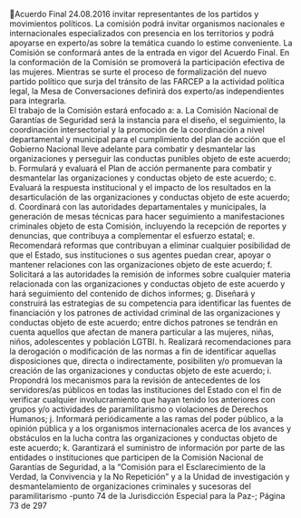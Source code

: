 Acuerdo Final 
24.08.2016 
invitar  representantes  de  los  partidos  y  movimientos  políticos.  La  comisión  podrá  invitar  organismos 
nacionales  e  internacionales  especializados  con  presencia  en  los  territorios  y  podrá  apoyarse  en 
experto/as  sobre  la  temática  cuando  lo  estime  conveniente.  La  Comisión  se  conformará  antes  de  la 
entrada  en  vigor  del  Acuerdo  Final.  En  la  conformación  de  la  Comisión  se  promoverá  la  participación 
efectiva de las mujeres. 
Mientras se surte el proceso de formalización del nuevo partido político que surja del tránsito de las FARCEP a la actividad política legal, la Mesa de Conversaciones definirá dos experto/as independientes para 
integrarla.  
El trabajo de la Comisión estará enfocado a: 
a. La Comisión Nacional de Garantías de Seguridad será la instancia para el diseño, el seguimiento, la 
coordinación intersectorial y la promoción de la coordinación a nivel departamental y municipal para 
el  cumplimiento  del  plan  de  acción  que  el  Gobierno  Nacional  lleve  adelante  para  combatir  y 
desmantelar las organizaciones y perseguir las conductas punibles objeto de este acuerdo; 
b. Formulará y evaluará el Plan de acción permanente para combatir y desmantelar las organizaciones y 
conductas objeto de este acuerdo; 
c. Evaluará  la  respuesta  institucional  y  el  impacto  de  los  resultados  en  la  desarticulación  de  las 
organizaciones y conductas objeto de este acuerdo; 
d. Coordinará con las autoridades departamentales y municipales, la generación de mesas técnicas para 
hacer seguimiento a manifestaciones criminales objeto de esta Comisión, incluyendo la recepción de 
reportes y denuncias, que contribuya a complementar el esfuerzo estatal; 
e. Recomendará  reformas  que  contribuyan  a  eliminar  cualquier  posibilidad  de  que  el  Estado,  sus 
instituciones o sus agentes puedan crear, apoyar o mantener relaciones con las organizaciones objeto 
de este acuerdo; 
f. Solicitará  a  las  autoridades  la  remisión  de  informes  sobre  cualquier  materia  relacionada  con  las 
organizaciones  y  conductas  objeto  de  este  acuerdo  y  hará  seguimiento  del  contenido  de  dichos 
informes; 
g. Diseñará y construirá las estrategias de su competencia para identificar las fuentes de financiación y 
los patrones de actividad criminal de las organizaciones y conductas objeto de este acuerdo; entre 
dichos patrones se tendrán en cuenta aquellos que afectan de manera particular a las mujeres, niñas, 
niños, adolescentes y población LGTBI. 
h. Realizará  recomendaciones  para  la  derogación  o  modificación  de  las  normas  a  fin  de  identificar 
aquellas  disposiciones  que,  directa  o  indirectamente,  posibiliten  y/o  promuevan  la  creación  de  las 
organizaciones y conductas objeto de este acuerdo; 
i. Propondrá los mecanismos para la revisión de antecedentes de los servidores/as públicos en todas 
las  instituciones  del  Estado  con  el  fin  de  verificar  cualquier  involucramiento  que  hayan  tenido  los 
anteriores con grupos y/o actividades de paramilitarismo o violaciones de Derechos Humanos; 
j. Informará  periódicamente  a  las  ramas  del  poder  público,  a  la  opinión  pública  y  a  los  organismos 
internacionales acerca de los avances y obstáculos en la lucha contra las organizaciones y conductas 
objeto de este acuerdo; 
k. Garantizará el suministro de información por parte de las entidades o instituciones que participen de 
la Comisión Nacional de Garantías de Seguridad, a la “Comisión para el Esclarecimiento de la Verdad, 
la  Convivencia  y  la  No  Repetición”  y  a  la  Unidad  de  investigación  y  desmantelamiento  de 
organizaciones criminales y sucesoras del paramilitarismo -punto 74 de la Jurisdicción Especial para la 
Paz-; 
Página 73 de 297 
 

